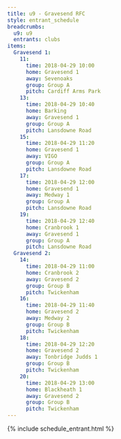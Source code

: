 ```yaml
---
title: u9 - Gravesend RFC
style: entrant_schedule
breadcrumbs:
  u9: u9
  entrants: clubs
items:
  Gravesend 1:
    11:
      time: 2018-04-29 10:00
      home: Gravesend 1
      away: Sevenoaks
      group: Group A
      pitch: Cardiff Arms Park
    13:
      time: 2018-04-29 10:40
      home: Barking
      away: Gravesend 1
      group: Group A
      pitch: Lansdowne Road
    15:
      time: 2018-04-29 11:20
      home: Gravesend 1
      away: VIGO
      group: Group A
      pitch: Lansdowne Road
    17:
      time: 2018-04-29 12:00
      home: Gravesend 1
      away: Medway 1
      group: Group A
      pitch: Lansdowne Road
    19:
      time: 2018-04-29 12:40
      home: Cranbrook 1
      away: Gravesend 1
      group: Group A
      pitch: Lansdowne Road
  Gravesend 2:
    14:
      time: 2018-04-29 11:00
      home: Cranbrook 2
      away: Gravesend 2
      group: Group B
      pitch: Twickenham
    16:
      time: 2018-04-29 11:40
      home: Gravesend 2
      away: Medway 2
      group: Group B
      pitch: Twickenham
    18:
      time: 2018-04-29 12:20
      home: Gravesend 2
      away: Tonbridge Judds 1
      group: Group B
      pitch: Twickenham
    20:
      time: 2018-04-29 13:00
      home: Blackheath 1
      away: Gravesend 2
      group: Group B
      pitch: Twickenham
---
```


{% include schedule_entrant.html %}
